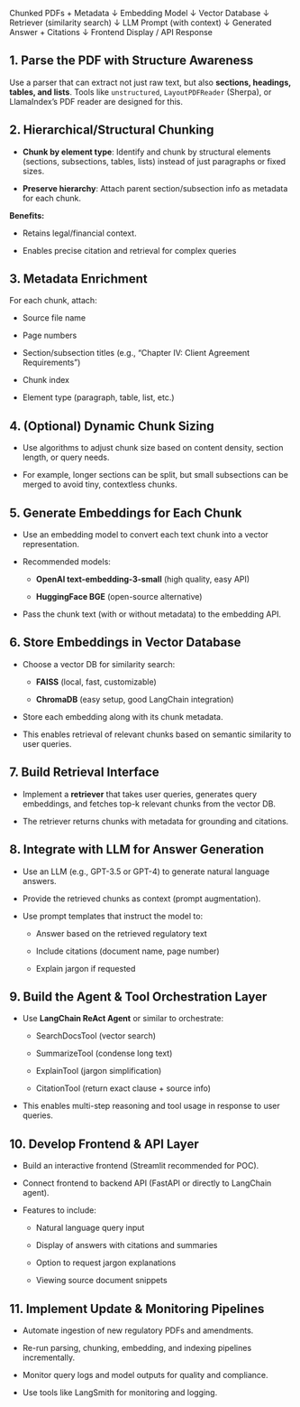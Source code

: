 Chunked PDFs + Metadata
          ↓
     Embedding Model
          ↓
    Vector Database
          ↓
    Retriever (similarity search)
          ↓
    LLM Prompt (with context)
          ↓
    Generated Answer + Citations
          ↓
    Frontend Display / API Response



## 1. Parse the PDF with Structure Awareness

Use a parser that can extract not just raw text, but also **sections, headings, tables, and lists**. Tools like `unstructured`, `LayoutPDFReader` (Sherpa), or LlamaIndex’s PDF reader are designed for this.

## 2. Hierarchical/Structural Chunking

- **Chunk by element type**: Identify and chunk by structural elements (sections, subsections, tables, lists) instead of just paragraphs or fixed sizes.
    
- **Preserve hierarchy**: Attach parent section/subsection info as metadata for each chunk.
    

**Benefits:**

- Retains legal/financial context.
    
- Enables precise citation and retrieval for complex queries

## 3. Metadata Enrichment

For each chunk, attach:

- Source file name
    
- Page numbers
    
- Section/subsection titles (e.g., “Chapter IV: Client Agreement Requirements”)
    
- Chunk index
    
- Element type (paragraph, table, list, etc.)

## 4. (Optional) Dynamic Chunk Sizing

- Use algorithms to adjust chunk size based on content density, section length, or query needs.
    
- For example, longer sections can be split, but small subsections can be merged to avoid tiny, contextless chunks.
    


## 5. Generate Embeddings for Each Chunk

- Use an embedding model to convert each text chunk into a vector representation.
    
- Recommended models:
    
    - **OpenAI text-embedding-3-small** (high quality, easy API)
        
    - **HuggingFace BGE** (open-source alternative)
        
- Pass the chunk text (with or without metadata) to the embedding API.
    

## 6. Store Embeddings in Vector Database

- Choose a vector DB for similarity search:
    
    - **FAISS** (local, fast, customizable)
        
    - **ChromaDB** (easy setup, good LangChain integration)
        
- Store each embedding along with its chunk metadata.
    
- This enables retrieval of relevant chunks based on semantic similarity to user queries.

## 7. Build Retrieval Interface

- Implement a **retriever** that takes user queries, generates query embeddings, and fetches top-k relevant chunks from the vector DB.
    
- The retriever returns chunks with metadata for grounding and citations.


## 8. Integrate with LLM for Answer Generation

- Use an LLM (e.g., GPT-3.5 or GPT-4) to generate natural language answers.
    
- Provide the retrieved chunks as context (prompt augmentation).
    
- Use prompt templates that instruct the model to:
    
    - Answer based on the retrieved regulatory text
        
    - Include citations (document name, page number)
        
    - Explain jargon if requested
        


## 9. Build the Agent & Tool Orchestration Layer

- Use **LangChain ReAct Agent** or similar to orchestrate:
    
    - SearchDocsTool (vector search)
        
    - SummarizeTool (condense long text)
        
    - ExplainTool (jargon simplification)
        
    - CitationTool (return exact clause + source info)
        
- This enables multi-step reasoning and tool usage in response to user queries.
    


## 10. Develop Frontend & API Layer

- Build an interactive frontend (Streamlit recommended for POC).
    
- Connect frontend to backend API (FastAPI or directly to LangChain agent).
    
- Features to include:
    
    - Natural language query input
        
    - Display of answers with citations and summaries
        
    - Option to request jargon explanations
        
    - Viewing source document snippets
        


## 11. Implement Update & Monitoring Pipelines

- Automate ingestion of new regulatory PDFs and amendments.
    
- Re-run parsing, chunking, embedding, and indexing pipelines incrementally.
    
- Monitor query logs and model outputs for quality and compliance.
    
- Use tools like LangSmith for monitoring and logging.